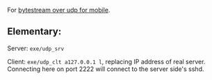 For <a href="http://blog.apk.li/2012/05/17/bytestream-over-udp-for-mobile.html">bytestream over udp for mobile</a>.

## Elementary:

Server: `exe/udp_srv`

Client: `exe/udp_clt a127.0.0.1 l`, replacing IP address of real server.
Connecting here on port 2222 will connect to the server side's sshd.
